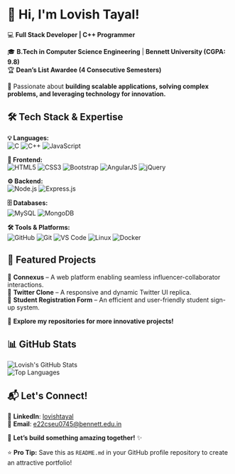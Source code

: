 # 👋 Hi, I'm Lovish Tayal!  

💻 **Full Stack Developer | C++ Programmer**  

🎓 **B.Tech in Computer Science Engineering** | **Bennett University (CGPA: 9.8)**  
🏆 **Dean’s List Awardee (4 Consecutive Semesters)**  

🚀 Passionate about **building scalable applications, solving complex problems, and leveraging technology for innovation.**  

## **🛠 Tech Stack & Expertise**  

**💡 Languages:**  
![C](https://img.shields.io/badge/C-00599C?style=for-the-badge&logo=c&logoColor=white) ![C++](https://img.shields.io/badge/C++-00599C?style=for-the-badge&logo=c%2B%2B&logoColor=white) ![JavaScript](https://img.shields.io/badge/JavaScript-F7DF1E?style=for-the-badge&logo=javascript&logoColor=black)  

**🎨 Frontend:**  
![HTML5](https://img.shields.io/badge/HTML5-E34F26?style=for-the-badge&logo=html5&logoColor=white) ![CSS3](https://img.shields.io/badge/CSS3-1572B6?style=for-the-badge&logo=css3&logoColor=white) ![Bootstrap](https://img.shields.io/badge/Bootstrap-563D7C?style=for-the-badge&logo=bootstrap&logoColor=white) ![AngularJS](https://img.shields.io/badge/AngularJS-E23237?style=for-the-badge&logo=angularjs&logoColor=white) ![jQuery](https://img.shields.io/badge/jQuery-0769AD?style=for-the-badge&logo=jquery&logoColor=white)  

**⚙️ Backend:**  
![Node.js](https://img.shields.io/badge/Node.js-43853D?style=for-the-badge&logo=node.js&logoColor=white) ![Express.js](https://img.shields.io/badge/Express.js-000000?style=for-the-badge&logo=express&logoColor=white)  

**🗄 Databases:**  
![MySQL](https://img.shields.io/badge/MySQL-4479A1?style=for-the-badge&logo=mysql&logoColor=white) ![MongoDB](https://img.shields.io/badge/MongoDB-4EA94B?style=for-the-badge&logo=mongodb&logoColor=white)  

**🛠 Tools & Platforms:**  
![GitHub](https://img.shields.io/badge/GitHub-181717?style=for-the-badge&logo=github&logoColor=white) ![Git](https://img.shields.io/badge/Git-F05032?style=for-the-badge&logo=git&logoColor=white) ![VS Code](https://img.shields.io/badge/VS%20Code-007ACC?style=for-the-badge&logo=visual-studio-code&logoColor=white) ![Linux](https://img.shields.io/badge/Linux-FCC624?style=for-the-badge&logo=linux&logoColor=black) ![Docker](https://img.shields.io/badge/Docker-2496ED?style=for-the-badge&logo=docker&logoColor=white)  

## **🚀 Featured Projects**  

🔹 **Connexus** – A web platform enabling seamless influencer-collaborator interactions.  
🔹 **Twitter Clone** – A responsive and dynamic Twitter UI replica.  
🔹 **Student Registration Form** – An efficient and user-friendly student sign-up system.  

📂 **Explore my repositories for more innovative projects!**  

## **📊 GitHub Stats**  

![Lovish's GitHub Stats](https://github-readme-stats.vercel.app/api?username=LovishTayal2&show_icons=true&theme=radical)  
![Top Languages](https://github-readme-stats.vercel.app/api/top-langs/?username=LovishTayal2&layout=compact&theme=radical)   

## **📬 Let's Connect!**  

🔗 **LinkedIn**: [lovishtayal](https://www.linkedin.com/in/lovishtayal/)  
📩 **Email**: [e22cseu0745@bennett.edu.in](mailto:e22cseu0745@bennett.edu.in)  

🚀 **Let’s build something amazing together!** ✨  

⭐ **Pro Tip:** Save this as `README.md` in your GitHub profile repository to create an attractive portfolio!  
